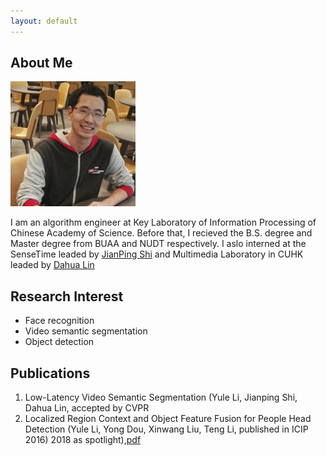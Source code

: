 ```yaml
---
layout: default
---
```


## About Me

<img class="profile-picture" src="me.jpg">

I am an algorithm engineer at Key Laboratory of Information Processing of Chinese Academy of Science. Before that, I recieved the B.S. degree and Master degree from BUAA and NUDT respectively. I aslo interned at the SenseTime leaded by [JianPing Shi](http://shijianping.me/) and Multimedia Laboratory in CUHK leaded by [Dahua Lin](http://dahua.me/index.html)


## Research Interest
- Face recognition
- Video semantic segmentation
- Object detection

## Publications
1. Low-Latency Video Semantic Segmentation (Yule Li, Jianping Shi, Dahua Lin, accepted by CVPR
2. Localized Region Context and Object Feature Fusion for People Head Detection (Yule Li, Yong Dou,
Xinwang Liu, Teng Li, published in ICIP 2016)
2018 as spotlight),[pdf](https://arxiv.org/pdf/1804.00389)




